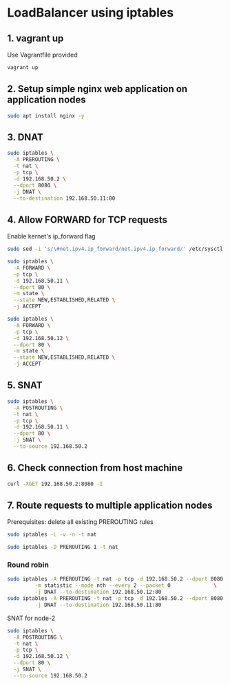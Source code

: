 # LoadBalancer using iptables

## 1. vagrant up

Use Vagrantfile provided

```sh
vagrant up
```

## 2. Setup simple nginx web application on application nodes

```sh
sudo apt install nginx -y
```

## 3. DNAT

```sh
sudo iptables \
  -A PREROUTING \
  -t nat \
  -p tcp \
  -d 192.168.50.2 \
  --dport 8080 \
  -j DNAT \
  --to-destination 192.168.50.11:80
```

## 4. Allow FORWARD for TCP requests
Enable kernet's ip_forward flag
```sh
sudo sed -i 's/\#net.ipv4.ip_forward/net.ipv4.ip_forward/' /etc/sysctl.d/99-sysctl.conf
```

```sh
sudo iptables \
  -A FORWARD \
  -p tcp \
  -d 192.168.50.11 \
  --dport 80 \
  -m state \
  --state NEW,ESTABLISHED,RELATED \
  -j ACCEPT
```

```sh
sudo iptables \
  -A FORWARD \
  -p tcp \
  -d 192.168.50.12 \
  --dport 80 \
  -m state \
  --state NEW,ESTABLISHED,RELATED \
  -j ACCEPT
```

## 5. SNAT

```sh
sudo iptables \
  -A POSTROUTING \
  -t nat \
  -p tcp \
  -d 192.168.50.11 \
  --dport 80 \
  -j SNAT \
  --to-source 192.168.50.2
```

## 6. Check connection from host machine

```sh
curl -XGET 192.168.50.2:8080 -I
```

## 7. Route requests to multiple application nodes

Prerequisites: delete all existing PREROUTING rules

```sh
sudo iptables -L -v -n -t nat

sudo iptables -D PREROUTING 1 -t nat
```

### Round robin

```sh
sudo iptables -A PREROUTING -t nat -p tcp -d 192.168.50.2 --dport 8080 \
         -m statistic --mode nth --every 2 --packet 0              \
         -j DNAT --to-destination 192.168.50.12:80
sudo iptables -A PREROUTING -t nat -p tcp -d 192.168.50.2 --dport 8080 \
         -j DNAT --to-destination 192.168.50.11:80
```

SNAT for node-2
```sh
sudo iptables \
  -A POSTROUTING \
  -t nat \
  -p tcp \
  -d 192.168.50.12 \
  --dport 80 \
  -j SNAT \
  --to-source 192.168.50.2
```

